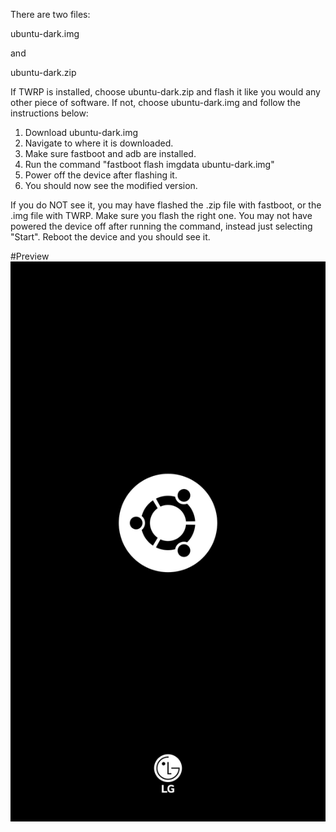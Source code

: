 There are two files:

ubuntu-dark.img

and

ubuntu-dark.zip

If TWRP is installed, choose ubuntu-dark.zip and flash it like you would any other piece of software.
If not, choose ubuntu-dark.img and follow the instructions below:
1. Download ubuntu-dark.img
2. Navigate to where it is downloaded.
3. Make sure fastboot and adb are installed.
4. Run the command "fastboot flash imgdata ubuntu-dark.img"
5. Power off the device after flashing it.
6. You should now see the modified version.

If you do NOT see it, you may have flashed the .zip file with fastboot, or the .img file with TWRP. Make sure you flash the right one. You may not have powered the device off after running the command, instead just selecting "Start". Reboot the device and you should see it.

#Preview
![Preview](./preview.png)
